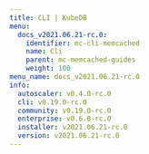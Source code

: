 ```yaml
---
title: CLI | KubeDB
menu:
  docs_v2021.06.21-rc.0:
    identifier: mc-cli-memcached
    name: Cli
    parent: mc-memcached-guides
    weight: 100
menu_name: docs_v2021.06.21-rc.0
info:
  autoscaler: v0.4.0-rc.0
  cli: v0.19.0-rc.0
  community: v0.19.0-rc.0
  enterprise: v0.6.0-rc.0
  installer: v2021.06.21-rc.0
  version: v2021.06.21-rc.0
---
```


